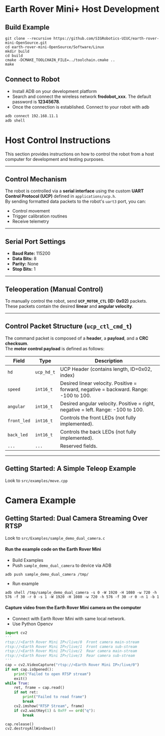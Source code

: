 # Earth Rover Mini+ Host Development

## Build Example
```
git clone --recursive https://github.com/SIGRobotics-UIUC/earth-rover-mini-OpenSource.git
cd earth-rover-mini-OpenSource/Software/Linux
mkdir build
cd build
cmake -DCMAKE_TOOLCHAIN_FILE=../toolchain.cmake ..
make
```

## Connect to Robot
- Install ADB on your development platform
- Search and connect the wireless network <b>frodobot_xxx</b>. The default password is <b>12345678</b>.
- Once the connection is established. Connect to your robot with adb
```bash
adb connect 192.168.11.1
adb shell
```

# Host Control Instructions

This section provides instructions on how to control the robot from a host computer for development and testing purposes.

---

## Control Mechanism

The robot is controlled via a **serial interface** using the custom **UART Control Protocol (UCP)** defined in `applications/ucp.h`.  
By sending formatted data packets to the robot's `uart3` port, you can:

- Control movement  
- Trigger calibration routines  
- Receive telemetry  

---

## Serial Port Settings

- **Baud Rate:** 115200  
- **Data Bits:** 8  
- **Parity:** None  
- **Stop Bits:** 1  

---

## Teleoperation (Manual Control)

To manually control the robot, send **`UCP_MOTOR_CTL` (ID: 0x02)** packets.  
These packets contain the desired **linear** and **angular velocity**.

---

## Control Packet Structure (`ucp_ctl_cmd_t`)

The command packet is composed of a **header**, a **payload**, and a **CRC checksum**.  
The **motor control payload** is defined as follows:

| Field     | Type      | Description                                                                 |
|-----------|-----------|-----------------------------------------------------------------------------|
| `hd`      | `ucp_hd_t`| UCP Header (contains length, ID=0x02, index)                                |
| `speed`   | `int16_t` | Desired linear velocity. Positive = forward, negative = backward. Range: -100 to 100. |
| `angular` | `int16_t` | Desired angular velocity. Positive = right, negative = left. Range: -100 to 100. |
| `front_led` | `int16_t` | Controls the front LEDs (not fully implemented).                          |
| `back_led`  | `int16_t` | Controls the back LEDs (not fully implemented).                           |
| `...`       | `...`     | Reserved fields.                                                          |

---

## Getting Started: A Simple Teleop Example

Look to `src/examples/move.cpp`

# Camera Example

## Getting Started: Dual Camera Streaming Over RTSP

Look to `src/Examples/sample_demo_dual_camera.c`
#### Run the example code on the Earth Rover Mini
- Build Examples
- Push `sample_demo_dual_camera` to device via ADB
```
adb push sample_demo_dual_camera /tmp/
```
- Run example
```
adb shell /tmp/sample_demo_dual_camera -s 0 -W 1920 -H 1080 -w 720 -h 576 -f 30 -r 0 -s 1 -W 1920 -H 1080 -w 720 -h 576 -f 30 -r 0 -n 1 -b 1
```
#### Capture video from the Earth Rover Mini camera on the computer
- Connect with Earth Rover Mini with same local network.
- Use Python Opencv
```python
import cv2
'''
rtsp://<Earth Rover Mini IP>/live/0  Front camera main-stream
rtsp://<Earth Rover Mini IP>/live/1  Front camera sub-stream
rtsp://<Earth Rover Mini IP>/live/2  Rear camera main-stream
rtsp://<Earth Rover Mini IP>/live/3  Rear camera sub-stream
'''
cap = cv2.VideoCapture("rtsp://<Earth Rover Mini IP>/live/0")
if not cap.isOpened():
    print("Failed to open RTSP stream")
    exit()
while True:
    ret, frame = cap.read()
    if not ret:
        print("Failed to read frame")
        break
    cv2.imshow("RTSP Stream", frame)
    if cv2.waitKey(1) & 0xFF == ord("q"):
        break

cap.release()
cv2.destroyAllWindows()
```
